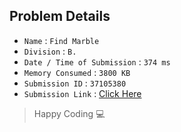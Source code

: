 ## Problem Details 
 
- `Name`                      : `Find Marble`
- `Division`                  : `B.`
- `Date / Time of Submission` : `374 ms`
- `Memory Consumed`           : `3800 KB`
- `Submission ID`             : `37105380`
- `Submission Link`           : [Click Here](http://codeforces.com/contest/285/submission/37105380)

> Happy Coding   :computer: